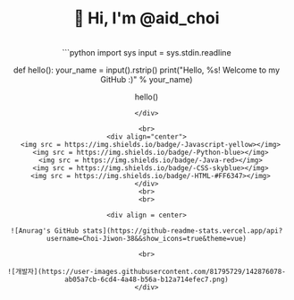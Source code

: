 <div align = center><h1> 👋 Hi, I'm @aid_choi </h1></div>
<br>

<div align = center>
```python
import sys
input = sys.stdin.readline

def hello():
    your_name = input().rstrip()
    print("Hello, %s! Welcome to my GitHub :)" % your_name)

hello()
```
</div>

<br>
<div align="center">
  <img src = https://img.shields.io/badge/-Javascript-yellow></img>
  <img src = https://img.shields.io/badge/-Python-blue></img>
  <img src = https://img.shields.io/badge/-Java-red></img>
  <img src = https://img.shields.io/badge/-CSS-skyblue></img>
  <img src = https://img.shields.io/badge/-HTML-#FF6347></img>
</div>
<br>
<br>

<div align = center>
  
![Anurag's GitHub stats](https://github-readme-stats.vercel.app/api?username=Choi-Jiwon-38&&show_icons=true&theme=vue)

<br>
      
![개발자](https://user-images.githubusercontent.com/81795729/142876078-ab05a7cb-6cd4-4a48-b56a-b12a714efec7.png)
</div>

